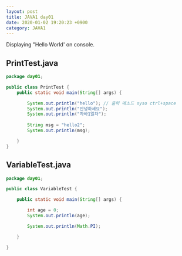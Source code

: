 ```yaml
---
layout: post
title: JAVA1 day01
date: 2020-01-02 19:20:23 +0900
category: JAVA1
---
```


Displaying "Hello World' on console.

## PrintTest.java
```java
package day01;

public class PrintTest {
	public static void main(String[] args) {

		System.out.println("hello"); // 출력 메소드 syso ctrl+space
		System.out.println("안녕하세요");
		System.out.println("자바1일차");
		
		String msg = "hello2";
		System.out.println(msg);

	}
}
```

## VariableTest.java
```java
package day01;

public class VariableTest {

	public static void main(String[] args) {

		int age = 0;
		System.out.println(age);

		System.out.println(Math.PI);

	}

}
```
